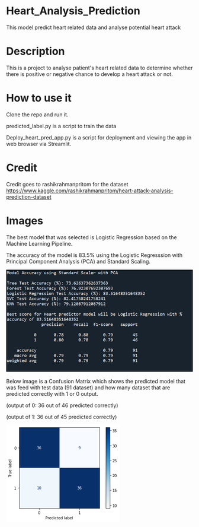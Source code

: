 # Heart_Analysis_Prediction
 This model predict heart related data and analyse potential heart attack


# Description
This is a project to analyse patient's heart related data to determine whether there is positive or negative chance to develop a heart attack or not.

# How to use it
Clone the repo and run it.

predicted_label.py is a script to train the data

Deploy_heart_pred_app.py is a script for deployment and viewing the app in web browser via Streamlit.


# Credit
Credit goes to rashikrahmanpritom for the dataset
https://www.kaggle.com/rashikrahmanpritom/heart-attack-analysis-prediction-dataset


# Images

The best model that was selected is Logistic Regression based on the Machine Learning Pipeline.

The accuracy of the model is 83.5% using the Logistic Regresssion with Principal Component Analysis (PCA) and Standard Scaling.

![image](image/heart_model_accuracy.png)





Below image is a Confusion Matrix which shows the predicted model that was feed with test data (91 dataset) and how many dataset that are predicted correctly with 1 or 0 output. 

(output of 0: 36 out of 46 predicted correctly)

(output of 1: 36 out of 45 predicted correctly)


![image](image/predicted_label.png)
